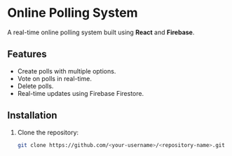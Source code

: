# Online Polling System

A real-time online polling system built using **React** and **Firebase**.

## Features
- Create polls with multiple options.
- Vote on polls in real-time.
- Delete polls.
- Real-time updates using Firebase Firestore.

## Installation
1. Clone the repository:
   ```bash
   git clone https://github.com/<your-username>/<repository-name>.git

